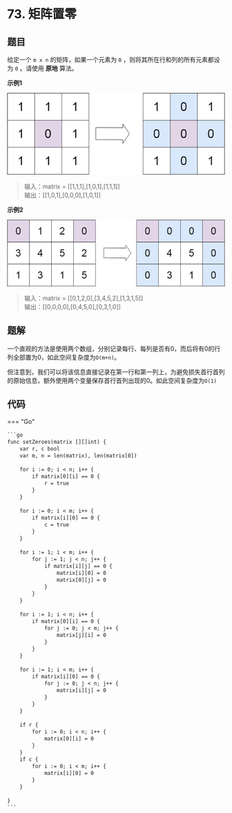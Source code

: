 # 73. 矩阵置零

## 题目
给定一个 `m x n` 的矩阵，如果一个元素为 `0` ，则将其所在行和列的所有元素都设为 `0` 。请使用 **原地** 算法。

**示例1**

![](./images/37_73_1.png)
 
> 输入：matrix = [[1,1,1],[1,0,1],[1,1,1]]  
> 输出：[[1,0,1],[0,0,0],[1,0,1]]

**示例2**

![](./images/37_73_2.png)

> 输入：matrix = [[0,1,2,0],[3,4,5,2],[1,3,1,5]]  
> 输出：[[0,0,0,0],[0,4,5,0],[0,3,1,0]]


## 题解

一个直观的方法是使用两个数组，分别记录每行、每列是否有0，而后将有0的行列全部置为0，如此空间复杂度为`O(m+n)`。

但注意到，我们可以将该信息直接记录在第一行和第一列上，为避免损失首行首列的原始信息，额外使用两个变量保存首行首列出现的0。如此空间复杂度为`O(1)`


## 代码

=== "Go"

    ```go
    func setZeroes(matrix [][]int) {
        var r, c bool
        var m, n = len(matrix), len(matrix[0])

        for i := 0; i < n; i++ {
            if matrix[0][i] == 0 {
                r = true
            }
        }

        for i := 0; i < m; i++ {
            if matrix[i][0] == 0 {
                c = true
            }
        }

        for i := 1; i < m; i++ {
            for j := 1; j < n; j++ {
                if matrix[i][j] == 0 {
                    matrix[i][0] = 0
                    matrix[0][j] = 0
                }
            }
        }

        for i := 1; i < n; i++ {
            if matrix[0][i] == 0 {
                for j := 0; j < m; j++ {
                    matrix[j][i] = 0
                }
            }
        }

        for i := 1; i < m; i++ {
            if matrix[i][0] == 0 {
                for j := 0; j < n; j++ {
                    matrix[i][j] = 0
                }
            }
        }

        if r {
            for i := 0; i < n; i++ {
                matrix[0][i] = 0
            }
        }
        if c {
            for i := 0; i < m; i++ {
                matrix[i][0] = 0
            }
        }

    }
    ```
